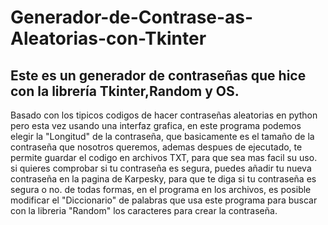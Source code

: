 # Generador-de-Contrase-as-Aleatorias-con-Tkinter
Este es un generador de contraseñas que hice con la librería Tkinter,Random y OS.
-------------------
Basado con los tipicos codigos de hacer contraseñas aleatorias en python pero esta vez usando una interfaz grafica, en este programa podemos elegir la "Longitud" de 
la contraseña, que basicamente es el tamaño de la contraseña que nosotros queremos, ademas despues de ejecutado, te permite guardar el codigo en archivos TXT, para
que sea mas facil su uso.
si quieres comprobar si tu contraseña es segura, puedes añadir tu nueva contraseña en la pagina de Karpesky, para que te diga si tu contraseña es segura o no.
de todas formas, en el programa en los archivos, es posible modificar el "Diccionario" de palabras que usa este programa para buscar con la libreria "Random" los
caracteres para crear la contraseña.
